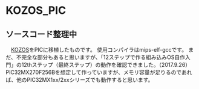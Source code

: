 # KOZOS_PIC
## ソースコード整理中
　[KOZOS](http://kozos.jp/kozos/)をPICに移植したものです。
使用コンパイラはmips-elf-gccです。
まだ、不完全な部分もあると思いますが、「12ステップで作る組み込みOS自作入門」の12thステップ（最終ステップ）の動作を確認できました。（2017.9.26）
PIC32MX270F256Bを想定して作っていますが、メモリ容量が足りるのであれば、他のPIC32MX1xx/2xxシリーズでも動作すると思います。
